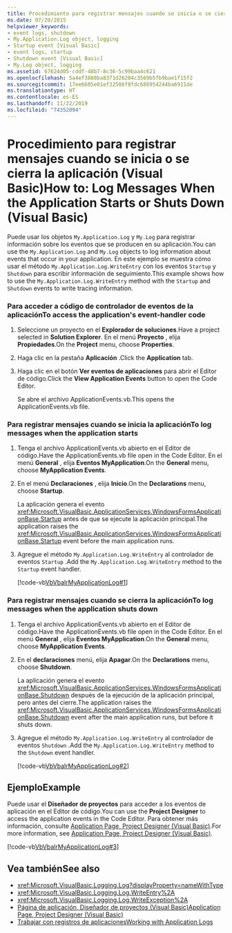 ```yaml
---
title: Procedimiento para registrar mensajes cuando se inicia o se cierra la aplicación
ms.date: 07/20/2015
helpviewer_keywords:
- event logs, shutdown
- My.Application.Log object, logging
- Startup event [Visual Basic]
- event logs, startup
- Shutdown event [Visual Basic]
- My.Log object, logging
ms.assetid: 67624d05-cddf-48b7-8c36-5c99baa4c621
ms.openlocfilehash: 5a4ef3888ba8371d26204c3569b5fb9bae1f15f2
ms.sourcegitcommit: 17ee6605e01ef32506f8fdc686954244ba6911de
ms.translationtype: HT
ms.contentlocale: es-ES
ms.lasthandoff: 11/22/2019
ms.locfileid: "74352094"
---
```

# <a name="how-to-log-messages-when-the-application-starts-or-shuts-down-visual-basic"></a><span data-ttu-id="a362e-102">Procedimiento para registrar mensajes cuando se inicia o se cierra la aplicación (Visual Basic)</span><span class="sxs-lookup"><span data-stu-id="a362e-102">How to: Log Messages When the Application Starts or Shuts Down (Visual Basic)</span></span>

<span data-ttu-id="a362e-103">Puede usar los objetos `My.Application.Log` y `My.Log` para registrar información sobre los eventos que se producen en su aplicación.</span><span class="sxs-lookup"><span data-stu-id="a362e-103">You can use the `My.Application.Log` and `My.Log` objects to log information about events that occur in your application.</span></span> <span data-ttu-id="a362e-104">En este ejemplo se muestra cómo usar el método `My.Application.Log.WriteEntry` con los eventos `Startup` y `Shutdown` para escribir información de seguimiento.</span><span class="sxs-lookup"><span data-stu-id="a362e-104">This example shows how to use the `My.Application.Log.WriteEntry` method with the `Startup` and `Shutdown` events to write tracing information.</span></span>  
  
### <a name="to-access-the-applications-event-handler-code"></a><span data-ttu-id="a362e-105">Para acceder a código de controlador de eventos de la aplicación</span><span class="sxs-lookup"><span data-stu-id="a362e-105">To access the application's event-handler code</span></span>  
  
1. <span data-ttu-id="a362e-106">Seleccione un proyecto en el **Explorador de soluciones**.</span><span class="sxs-lookup"><span data-stu-id="a362e-106">Have a project selected in **Solution Explorer**.</span></span> <span data-ttu-id="a362e-107">En el menú **Proyecto** , elija **Propiedades**.</span><span class="sxs-lookup"><span data-stu-id="a362e-107">On the **Project** menu, choose **Properties**.</span></span>  
  
2. <span data-ttu-id="a362e-108">Haga clic en la pestaña **Aplicación** .</span><span class="sxs-lookup"><span data-stu-id="a362e-108">Click the **Application** tab.</span></span>  
  
3. <span data-ttu-id="a362e-109">Haga clic en el botón **Ver eventos de aplicaciones** para abrir el Editor de código.</span><span class="sxs-lookup"><span data-stu-id="a362e-109">Click the **View Application Events** button to open the Code Editor.</span></span>  
  
     <span data-ttu-id="a362e-110">Se abre el archivo ApplicationEvents.vb.</span><span class="sxs-lookup"><span data-stu-id="a362e-110">This opens the ApplicationEvents.vb file.</span></span>  
  
### <a name="to-log-messages-when-the-application-starts"></a><span data-ttu-id="a362e-111">Para registrar mensajes cuando se inicia la aplicación</span><span class="sxs-lookup"><span data-stu-id="a362e-111">To log messages when the application starts</span></span>  
  
1. <span data-ttu-id="a362e-112">Tenga el archivo ApplicationEvents.vb abierto en el Editor de código.</span><span class="sxs-lookup"><span data-stu-id="a362e-112">Have the ApplicationEvents.vb file open in the Code Editor.</span></span> <span data-ttu-id="a362e-113">En el menú **General** , elija **Eventos MyApplication**.</span><span class="sxs-lookup"><span data-stu-id="a362e-113">On the **General** menu, choose **MyApplication Events**.</span></span>  
  
2. <span data-ttu-id="a362e-114">En el menú **Declaraciones** , elija **Inicio**.</span><span class="sxs-lookup"><span data-stu-id="a362e-114">On the **Declarations** menu, choose **Startup**.</span></span>  
  
     <span data-ttu-id="a362e-115">La aplicación genera el evento <xref:Microsoft.VisualBasic.ApplicationServices.WindowsFormsApplicationBase.Startup> antes de que se ejecute la aplicación principal.</span><span class="sxs-lookup"><span data-stu-id="a362e-115">The application raises the <xref:Microsoft.VisualBasic.ApplicationServices.WindowsFormsApplicationBase.Startup> event before the main application runs.</span></span>  
  
3. <span data-ttu-id="a362e-116">Agregue el método `My.Application.Log.WriteEntry` al controlador de eventos `Startup` .</span><span class="sxs-lookup"><span data-stu-id="a362e-116">Add the `My.Application.Log.WriteEntry` method to the `Startup` event handler.</span></span>  
  
     [!code-vb[VbVbalrMyApplicationLog#1](~/samples/snippets/visualbasic/VS_Snippets_VBCSharp/VbVbalrMyApplicationLog/VB/MyEventsFake.vb#1)]  
  
### <a name="to-log-messages-when-the-application-shuts-down"></a><span data-ttu-id="a362e-117">Para registrar mensajes cuando se cierra la aplicación</span><span class="sxs-lookup"><span data-stu-id="a362e-117">To log messages when the application shuts down</span></span>  
  
1. <span data-ttu-id="a362e-118">Tenga el archivo ApplicationEvents.vb abierto en el Editor de código.</span><span class="sxs-lookup"><span data-stu-id="a362e-118">Have the ApplicationEvents.vb file open in the Code Editor.</span></span> <span data-ttu-id="a362e-119">En el menú **General** , elija **Eventos MyApplication**.</span><span class="sxs-lookup"><span data-stu-id="a362e-119">On the **General** menu, choose **MyApplication Events**.</span></span>  
  
2. <span data-ttu-id="a362e-120">En el **declaraciones** menú, elija **Apagar**.</span><span class="sxs-lookup"><span data-stu-id="a362e-120">On the **Declarations** menu, choose **Shutdown**.</span></span>  
  
     <span data-ttu-id="a362e-121">La aplicación genera el evento <xref:Microsoft.VisualBasic.ApplicationServices.WindowsFormsApplicationBase.Shutdown> después de la ejecución de la aplicación principal, pero antes del cierre.</span><span class="sxs-lookup"><span data-stu-id="a362e-121">The application raises the <xref:Microsoft.VisualBasic.ApplicationServices.WindowsFormsApplicationBase.Shutdown> event after the main application runs, but before it shuts down.</span></span>  
  
3. <span data-ttu-id="a362e-122">Agregue el método `My.Application.Log.WriteEntry` al controlador de eventos `Shutdown` .</span><span class="sxs-lookup"><span data-stu-id="a362e-122">Add the `My.Application.Log.WriteEntry` method to the `Shutdown` event handler.</span></span>  
  
     [!code-vb[VbVbalrMyApplicationLog#2](~/samples/snippets/visualbasic/VS_Snippets_VBCSharp/VbVbalrMyApplicationLog/VB/MyEventsFake.vb#2)]  
  
## <a name="example"></a><span data-ttu-id="a362e-123">Ejemplo</span><span class="sxs-lookup"><span data-stu-id="a362e-123">Example</span></span>  

 <span data-ttu-id="a362e-124">Puede usar el **Diseñador de proyectos** para acceder a los eventos de aplicación en el Editor de código.</span><span class="sxs-lookup"><span data-stu-id="a362e-124">You can use the **Project Designer** to access the application events in the Code Editor.</span></span> <span data-ttu-id="a362e-125">Para obtener más información, consulte [Application Page, Project Designer (Visual Basic)](/visualstudio/ide/reference/application-page-project-designer-visual-basic).</span><span class="sxs-lookup"><span data-stu-id="a362e-125">For more information, see [Application Page, Project Designer (Visual Basic)](/visualstudio/ide/reference/application-page-project-designer-visual-basic).</span></span>  
  
 [!code-vb[VbVbalrMyApplicationLog#3](~/samples/snippets/visualbasic/VS_Snippets_VBCSharp/VbVbalrMyApplicationLog/VB/MyEventsFake.vb#3)]  
  
## <a name="see-also"></a><span data-ttu-id="a362e-126">Vea también</span><span class="sxs-lookup"><span data-stu-id="a362e-126">See also</span></span>

- <xref:Microsoft.VisualBasic.Logging.Log?displayProperty=nameWithType>
- <xref:Microsoft.VisualBasic.Logging.Log.WriteEntry%2A>
- <xref:Microsoft.VisualBasic.Logging.Log.WriteException%2A>
- [<span data-ttu-id="a362e-127">Página de aplicación, Diseñador de proyectos (Visual Basic)</span><span class="sxs-lookup"><span data-stu-id="a362e-127">Application Page, Project Designer (Visual Basic)</span></span>](/visualstudio/ide/reference/application-page-project-designer-visual-basic)
- [<span data-ttu-id="a362e-128">Trabajar con registros de aplicaciones</span><span class="sxs-lookup"><span data-stu-id="a362e-128">Working with Application Logs</span></span>](../../../../visual-basic/developing-apps/programming/log-info/working-with-application-logs.md)
